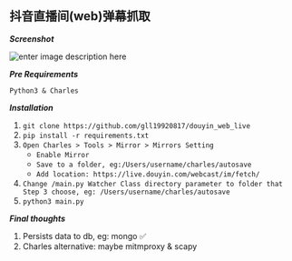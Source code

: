 ## 抖音直播间(web)弹幕抓取

***Screenshot***

![enter image description here](https://github.com/gll19920817/tiktok_live/blob/main/WX20211129-144919@2x.png?raw=true)

***Pre Requirements***

``Python3 & Charles``

***Installation***

 1. `git clone https://github.com/gll19920817/douyin_web_live`
 2. `pip install -r requirements.txt`
 3. `Open Charles > Tools > Mirror > Mirrors Setting`
	 - `Enable Mirror`
	 - `Save to a folder, eg:/Users/username/charles/autosave`
	 - `Add location: https://live.douyin.com/webcast/im/fetch/`
4. `Change /main.py Watcher Class directory parameter to folder that Step 3 choose, eg: /Users/username/charles/autosave`
5. `python3 main.py`

***Final thoughts***
 1. Persists data to db, eg: mongo ✅
 2. Charles alternative: maybe mitmproxy & scapy
 
